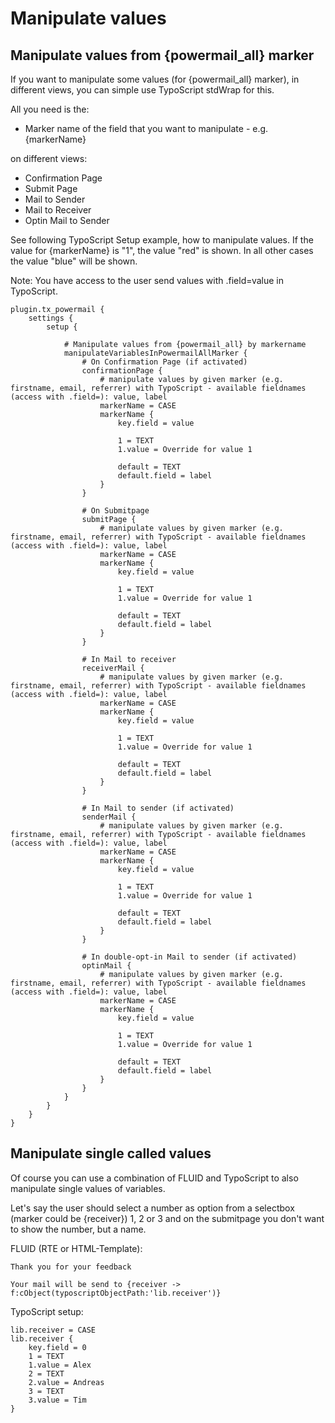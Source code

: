 # Manipulate values

## Manipulate values from {powermail_all} marker

If you want to manipulate some values (for {powermail_all} marker), in different views,
you can simple use TypoScript stdWrap for this.

All you need is the:

- Marker name of the field that you want to manipulate - e.g. {markerName}

on different views:

- Confirmation Page
- Submit Page
- Mail to Sender
- Mail to Receiver
- Optin Mail to Sender

See following TypoScript Setup example, how to manipulate values. If the value for {markerName} is "1",
the value "red" is shown. In all other cases the value "blue" will be shown.

Note: You have access to the user send values with .field=value in TypoScript.

```
plugin.tx_powermail {
    settings {
        setup {

            # Manipulate values from {powermail_all} by markername
            manipulateVariablesInPowermailAllMarker {
                # On Confirmation Page (if activated)
                confirmationPage {
                    # manipulate values by given marker (e.g. firstname, email, referrer) with TypoScript - available fieldnames (access with .field=): value, label
                    markerName = CASE
                    markerName {
                        key.field = value

                        1 = TEXT
                        1.value = Override for value 1

                        default = TEXT
                        default.field = label
                    }
                }

                # On Submitpage
                submitPage {
                    # manipulate values by given marker (e.g. firstname, email, referrer) with TypoScript - available fieldnames (access with .field=): value, label
                    markerName = CASE
                    markerName {
                        key.field = value

                        1 = TEXT
                        1.value = Override for value 1

                        default = TEXT
                        default.field = label
                    }
                }

                # In Mail to receiver
                receiverMail {
                    # manipulate values by given marker (e.g. firstname, email, referrer) with TypoScript - available fieldnames (access with .field=): value, label
                    markerName = CASE
                    markerName {
                        key.field = value

                        1 = TEXT
                        1.value = Override for value 1

                        default = TEXT
                        default.field = label
                    }
                }

                # In Mail to sender (if activated)
                senderMail {
                    # manipulate values by given marker (e.g. firstname, email, referrer) with TypoScript - available fieldnames (access with .field=): value, label
                    markerName = CASE
                    markerName {
                        key.field = value

                        1 = TEXT
                        1.value = Override for value 1

                        default = TEXT
                        default.field = label
                    }
                }

                # In double-opt-in Mail to sender (if activated)
                optinMail {
                    # manipulate values by given marker (e.g. firstname, email, referrer) with TypoScript - available fieldnames (access with .field=): value, label
                    markerName = CASE
                    markerName {
                        key.field = value

                        1 = TEXT
                        1.value = Override for value 1

                        default = TEXT
                        default.field = label
                    }
                }
            }
        }
    }
}
```

## Manipulate single called values

Of course you can use a combination of FLUID and TypoScript to also manipulate single values of variables.

Let's say the user should select a number as option from a selectbox (marker could be {receiver}) 1, 2 or 3
and on the submitpage you don't want to show the number, but a name.


FLUID (RTE or HTML-Template):

```
Thank you for your feedback

Your mail will be send to {receiver -> f:cObject(typoscriptObjectPath:'lib.receiver')}
```

TypoScript setup:

```
lib.receiver = CASE
lib.receiver {
    key.field = 0
    1 = TEXT
    1.value = Alex
    2 = TEXT
    2.value = Andreas
    3 = TEXT
    3.value = Tim
}
```
